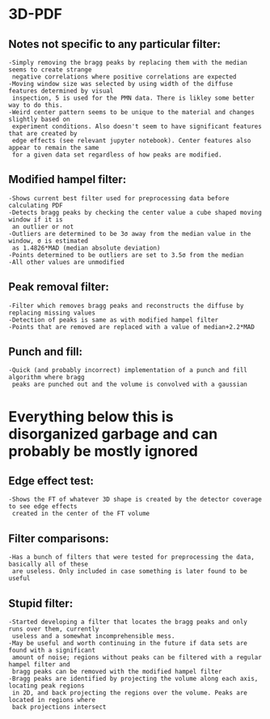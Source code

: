 # 3D-PDF

##  Notes not specific to any particular filter:
    -Simply removing the bragg peaks by replacing them with the median seems to create strange 
     negative correlations where positive correlations are expected
    -Moving window size was selected by using width of the diffuse features determined by visual
     inspection, 5 is used for the PMN data. There is likley some better way to do this.
    -Weird center pattern seems to be unique to the material and changes slightly based on 
     experiment conditions. Also doesn't seem to have significant features that are created by
     edge effects (see relevant jupyter notebook). Center features also appear to remain the same
     for a given data set regardless of how peaks are modified.

## Modified hampel filter:
    -Shows current best filter used for preprocessing data before calculating PDF
    -Detects bragg peaks by checking the center value a cube shaped moving window if it is
     an outlier or not
    -Outliers are determined to be 3σ away from the median value in the window, σ is estimated
     as 1.4826*MAD (median absolute deviation)
    -Points determined to be outliers are set to 3.5σ from the median
    -All other values are unmodified

## Peak removal filter:
    -Filter which removes bragg peaks and reconstructs the diffuse by replacing missing values
    -Detection of peaks is same as with modified hampel filter
    -Points that are removed are replaced with a value of median+2.2*MAD

## Punch and fill:
    -Quick (and probably incorrect) implementation of a punch and fill algorithm where bragg
     peaks are punched out and the volume is convolved with a gaussian

# Everything below this is disorganized garbage and can probably be mostly ignored

## Edge effect test:
    -Shows the FT of whatever 3D shape is created by the detector coverage to see edge effects
     created in the center of the FT volume

## Filter comparisons:
    -Has a bunch of filters that were tested for preprocessing the data, basically all of these
     are useless. Only included in case something is later found to be useful
     
## Stupid filter:
    -Started developing a filter that locates the bragg peaks and only runs over them, currently
     useless and a somewhat incomprehensible mess.
    -May be useful and worth continuing in the future if data sets are found with a significant
     amount of noise; regions without peaks can be filtered with a regular hampel filter and
     bragg peaks can be removed with the modified hampel filter
    -Bragg peaks are identified by projecting the volume along each axis, locating peak regions 
     in 2D, and back projecting the regions over the volume. Peaks are located in regions where
     back projections intersect
